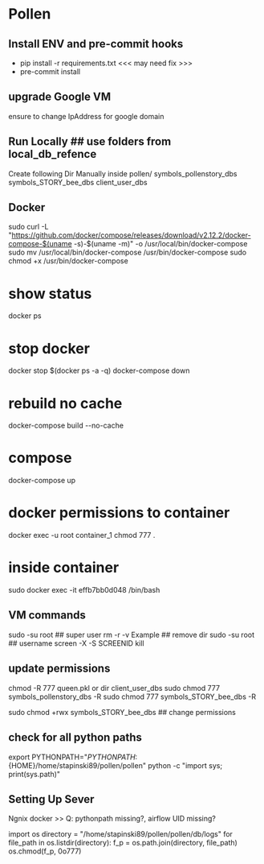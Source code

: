 # Pollen

## Install ENV and pre-commit hooks
- pip install -r requirements.txt <<< may need fix >>>
- pre-commit install

## upgrade Google VM
ensure to change IpAddress for google domain

## Run Locally  ## use folders from local_db_refence
Create following Dir Manually inside pollen/
symbols_pollenstory_dbs
symbols_STORY_bee_dbs
client_user_dbs

## Docker
sudo curl -L "https://github.com/docker/compose/releases/download/v2.12.2/docker-compose-$(uname -s)-$(uname -m)"  -o /usr/local/bin/docker-compose
sudo mv /usr/local/bin/docker-compose /usr/bin/docker-compose
sudo chmod +x /usr/bin/docker-compose
# show status
docker ps 
# stop docker
docker stop $(docker ps -a -q)
docker-compose down
# rebuild no cache
docker-compose build --no-cache
# compose
docker-compose up
# docker permissions to container
docker exec -u root container_1 chmod 777 .
# inside container
sudo docker exec -it effb7bb0d048 /bin/bash

## VM commands
sudo -su root ## super user
rm -r -v Example ## remove dir
sudo -su root ## username
screen -X -S SCREENID kill

## update permissions
chmod -R 777 queen.pkl or dir client_user_dbs
sudo chmod 777 symbols_pollenstory_dbs -R
sudo chmod 777 symbols_STORY_bee_dbs -R

sudo chmod +rwx symbols_STORY_bee_dbs ## change permissions

## check for all python paths
export PYTHONPATH="${PYTHONPATH}:${HOME}/home/stapinski89/pollen/pollen"
python -c "import sys; print(sys.path)"


## Setting Up Sever
Ngnix
docker >> Q: pythonpath missing?, airflow UID missing?

import os
directory = "/home/stapinski89/pollen/pollen/db/logs"
for file_path in os.listdir(directory):
    f_p = os.path.join(directory, file_path)
    os.chmod(f_p, 0o777)
